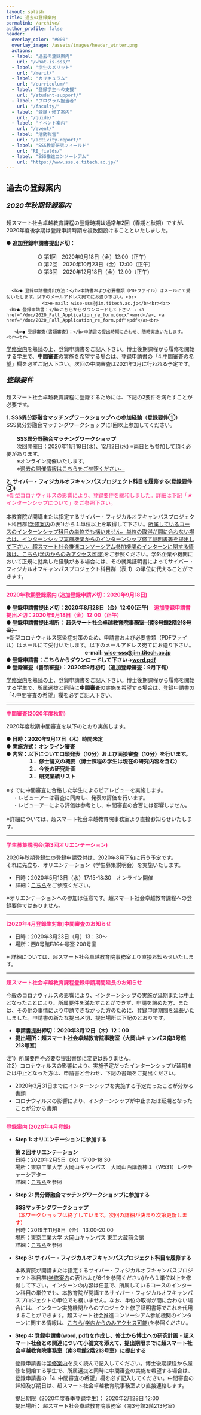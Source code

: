 ```yaml
---
layout: splash
title: 過去の登録案内
permalink: /archive/
author_profile: false
header:
  overlay_color: "#000"
  overlay_image: /assets/images/header_winter.png
  actions:
  - label: "過去の登録案内"
    url: "/what-is-sss/"
  - label: "学生のメリット"
    url: "/merit/"
  - label: "カリキュラム"
    url: "/curriculum/"
  - label: "登録学生への支援​"
    url: "/student-support/"
  - label: "プログラム担当者​"
    url: "/faculty/"
  - label: "登録・修了案内"
    url: "/guide/"
  - label: "イベント案内"
    url: "/event/"
  - label: "活動報告"
    url: "/activity-report/"
  - label: "SSS教育研究フィールド"
    url: "RE_fields/"
  - label: "SSS推進コンソーシアム"
    url: "https://www.sss.e.titech.ac.jp/"
---
```

## 過去の登録案内

<font size="4"><h5>2020年秋期登録案内</h5></font>
超スマート社会卓越教育課程の登録時期は通常年2回（春期と秋期）ですが、2020年度後学期は登録申請時期を複数回設けることといたしました。
  <div class="box2">
  <p><b>● 追加登録申請書提出〆切：</b><br><br>
　　　　　　○ 第1回　2020年9月18日（金）12:00（正午）<br>
　　　　　　○ 第2回　2020年10月23日（金）12:00（正午）<br>
　　　　　　○ 第3回　2020年12月18日（金）12:00（正午）<br><br>

      <b>● 登録申請書提出方法：</b>申請書および必要書類（PDFファイル）はメールにて受付いたします。以下のメールアドレス宛てにお送り下さい。<br>
    　　　　　　　　<b>e-mail: wise-sss@jim.titech.ac.jp</b><br><br>
     <b>● 登録申請書：</b>こちらからダウンロードして下さい → <a href="/doc/2020_Fall_Application_re_form.docx">word</a>, <a href="/doc/2020_Fall_Application_re_form.pdf">pdf</a><br>

       <b>● 登録審査(書類審査)：</b>申請書の提出時期に合わせ、随時実施いたします。<br><br>

  <a href="/doc/Guide_SSS.pdf">学修案内</a>を熟読の上、登録申請書をご記入下さい。博士後期課程から履修を開始する学生で、<B>中間審査</B>の実施を希望する場合は、登録申請書の「4.中間審査の希望」欄を必ずご記入下さい。次回の中間審査は2021年3月に行われる予定です。<br>
  </p>
  </div>

<font size="4"><h5>登録要件</h5></font>
  超スマート社会卓越教育課程に登録するためには、下記の2要件を満たすことが必要です。

  **1. SSS異分野融合マッチングワークショップへの参加経験（登録要件①）**<br>
     SSS異分野融合マッチングワークショップに1回以上参加してください。<br><br>
     　　<b>SSS異分野融合マッチングワークショップ </b><br>
     　　次回開催日：2020年11月18日(水)、12月2日(水) ※両日とも参加して頂く必要があります。<br>
     　　※オンライン開催いたします。<br>
     　　※[過去の開催情報はこちらをご参照ください。](http://www.sss.e.titech.ac.jp/event-sss-matching-ws-20191108/)<br>

  **2. サイバー・フィジカルオフキャンパスプロジェクト科目を履修する(登録要件②)**<br>
     <span style="color:#ff2680">※新型コロナウィルスの影響により、登録要件を緩和しました。詳細は下記「★インターンシップについて」をご参照下さい。</span><br><br>
     本教育院が開講または指定するサイバー・フィジカルオフキャンパスプロジェクト科目群([学修案内](/doc/Guide_SSS.pdf)の表1)から１単位以上を取得して下さい。<u>所属しているコースのインターンシップ科目の単位でも構いません。単位の取得が間に合わない場合は、インターンシップ実施機関からのインターンシップ修了証明書等を提出して下さい。</u>[超スマート社会推進コンソーシアム参加機関のインターンに関する情報は、こちら(学内からのみアクセス可能)](https://www.sss.e.titech.ac.jp/for_students/for_students_only/)をご参照ください。学外企業や機関において正規に就業した経験がある場合には、その就業証明書によってサイバー・フィジカルオフキャンパスプロジェクト科目群（表 1）の単位に代えることができます。<br>
<hr>

**<span style="color:#ff2680">2020年秋期登録案内 (追加登録申請〆切：2020年9月18日)</span>**

  <B>● 登録申請書提出〆切：2020年8月28日（金）12:00(正午)　<span style="color:#ff2680">追加登録申請書提出〆切：2020年9月18日（金）12:00（正午）</span><br>
      ● 登録申請書提出場所： <del>超スマート社会卓越教育院事務室（南3号館2階213号室）</del></B><br>
      ※新型コロナウィルス感染症対策のため、申請書および必要書類（PDFファイル）はメールにて受付いたします。以下のメールアドレス宛てにお送り下さい。<br>
    　　　　　　　　　　　　<B>　　　e-mail: wise-sss@jim.titech.ac.jp<br>
      ● 登録申請書：こちらからダウンロードして下さい→<a href="/doc/2020_Fall_Application form.docx">word</a>,<a href="/doc/2020_Fall_Application form.pdf">pdf</a><br>
      ● 登録審査（書類審査）：2020年9月初旬（追加登録審査：9月下旬）
      </B><br>

  <a href="/doc/Guide_SSS.pdf">学修案内</a>を熟読の上、登録申請書をご記入下さい。博士後期課程から履修を開始する学生で、所属選抜と同時に<B>中間審査</B>の実施を希望する場合は、登録申請書の「4.中間審査の希望」欄を必ずご記入下さい。<br>

<hr>

**<span style="color:#ff2680">中間審査(2020年度秋期)</span>**

  2020年度秋期中間審査を以下のとおり実施します。<br>

  <B>● 日時：2020年9月17日（木）時間未定<br>
     ● 実施方式：オンライン審査<br>
     ● 内容：以下について口頭発表（10分）および面接審査（10分）を行います。<br>
    　 　　　１．修士論文の概要（博士課程の学生は現在の研究内容を含む）<br>
    　　 　　２．今後の研究計画<br>
    　　　 　３．研究業績リスト<br></B><br>
     ※すでに中間審査に合格した学生によるピアレビューを実施します。<br>
    　 ・レビューアーは審査に同席し、発表の評価を行います。<br>
    　 ・レビューアーによる評価は参考とし、中間審査の合否には影響しません。<br><br>
     ※詳細については、超スマート社会卓越教育院事務室より直接お知らせいたします。<br>

<hr>

**<span style="color:#ff2680">学生募集説明会(第3回オリエンテーション)</span>**

2020年秋期登録生の登録申請受付は、2020年8月下旬に行う予定です。<br>
それに先立ち、オリエンテーション（学生募集説明会）を実施いたします。<br>

* 日時：2020年5月13日（水）17:15-18:30　オンライン開催<br>
* 詳細：[こちら](/3rd-orientation/)をご参照ください。<br>

※オリエンテーションへの参加は任意です。超スマート社会卓越教育課程への登録要件ではありません。<br>

  <hr>

**<span style="color:#ff2680">[2020年4月登録生対象]中間審査のお知らせ</span>**

* 日時：2020年3月23日（月）13：30〜<br>
* 場所：西8号館~~E304 号室~~ 208号室<br>

※ 詳細については、超スマート社会卓越教育院事務室より直接お知らせいたします。

<hr>

**<span style="color:#ff2680">超スマート社会卓越教育課程登録申請期間延長のお知らせ</span>**

今般のコロナウィルスの影響により、インターンシップの実施が延期または中止となったことにより、所属要件を満たすことができず、申請を諦めた方、または、その他の事情により申請できなかった方のために、登録申請期間を延長いたしました。申請書の新たな提出〆切、提出場所は下記のとおりです。

* **申請書提出締切：2020年3月12日（木）12：00**
* **提出場所：超スマート社会卓越教育院事務室（大岡山キャンパス南3号館213号室）**

注1）所属要件や必要な提出書類に変更はありません。<br>
注2）コロナウィルスの影響により、実施予定だったインターンシップが延期または中止となった方は、申請書と合わせ、下記の書類をご提出ください。
  * 2020年3月31日までにインターンシップを実施する予定だったことが分かる書類
  * コロナウィルスの影響により、インターンシップが中止または延期となったことが分かる書類

<hr>

**<span style="color:#ff2680">登録案内 (2020年4月登録)</span>**

* **Step 1: オリエンテーションに参加する**

  **第２回オリエンテーション**<br>
  日時：2020年2月5日（水）17:00-18:30<br>
  場所：東京工業大学 大岡山キャンパス　大岡山西講義棟１（W531）レクチャーシアター<br>
  詳細：[こちら](/2nd-orientation/)を参照<br>

* **Step 2: 異分野融合マッチングワークショップに参加する**

  **SSSマッチングワークショップ**<br>
  <span style="color:Red">（本ワークショップは終了しています。次回の詳細が決まり次第更新します）</span><br>
  日時：2019年11月8日（金） 13:00-20:00<br>
  場所：東京工業大学 大岡山キャンパス 東工大蔵前会館<br>
  詳細：[こちら](http://www.sss.e.titech.ac.jp/event-sss-matching-ws-20191108/)を参照

* **​Step 3: サイバー・フィジカルオフキャンパスプロジェクト科目を履修する**

  本教育院が開講または指定するサイバー・フィジカルオフキャンパスプロジェクト科目群([学修案内](/doc/Guide_SSS.pdf)の表1および6-1を参照ください)から１単位以上を修得して下さい。インターンの内容は任意で、所属しているコースのインターン科目の単位でも、本教育院が開講するサイバー・フィジカルオフキャンパスプロジェクトの単位でも構いません。なお、単位の取得が間に合わない場合には、インターン実施機関からのプロジェクト修了証明書等でこれを代用することができます。超スマート社会推進コンソーシアム参加機関のインターンに関する情報は、[こちら(学内からのみアクセス可能)](https://www.sss.e.titech.ac.jp/for_students/for_students_only/)を参照ください。

* **Step 4: 登録申請書([word](/doc/2020_Spring_Application.docx), [pdf](/doc/2020_Spring_Application.pdf))を作成し、修士から博士への研究計画・超スマート社会との関連について小論文を添えて、提出期限までに超スマート社会卓越教育院事務室（南3号館2階213号室）に提出する**

  登録申請書は[学修案内](/doc/Guide_SSS.pdf)を良く読んで記入してください。博士後期課程から履修を開始する学生で、所属選抜と同時に中間審査の実施を希望する場合は、登録申請書の「4. 中間審査の希望」欄を必ず記入してください。中間審査の詳細及び期日は、超スマート社会卓越教育院事務室より直接連絡します。

  提出期限（2020年度春季登録学生）： 2020年2月28日 12:00<br>
  提出場所： 超スマート社会卓越教育院事務室（南3号館2階213号室）

